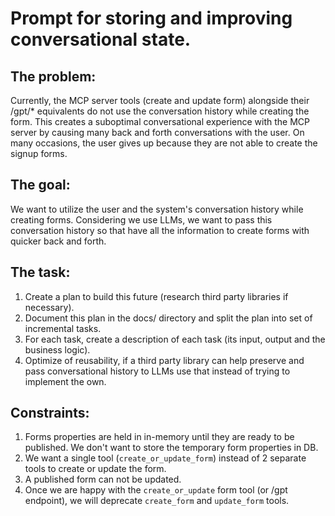 # Prompt for storing and improving conversational state.

## The problem:
Currently, the MCP server tools (create and update form) alongside their /gpt/* equivalents do not use the conversation history while creating the form. This creates a suboptimal conversational experience with the MCP server by causing many back and forth conversations with the user. On many occasions, the user gives up because they are not able to create the signup forms.

## The goal:
We want to utilize the user and the system's conversation history while creating forms. Considering we use LLMs, we want to pass this conversation history so that have all the information to create forms with quicker back and forth.

## The task:
1. Create a plan to build this future (research third party libraries if necessary).
2. Document this plan in the docs/ directory and split the plan into set of incremental tasks.
3. For each task, create a description of each task (its input, output and the business logic).
4. Optimize of reusability, if a third party library can help preserve and pass conversational history to LLMs use that instead of trying to implement the own.

## Constraints:
1. Forms properties are held in in-memory until they are ready to be published. We don't want to store the temporary form properties in DB.
2. We want a single tool (`create_or_update_form`) instead of 2 separate tools to create or update the form.
3. A published form can not be updated.
4. Once we are happy with the `create_or_update` form tool (or /gpt endpoint), we will deprecate `create_form` and `update_form` tools.
